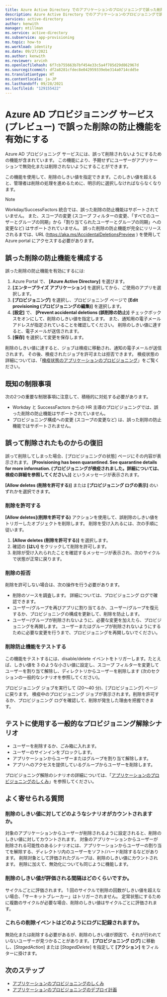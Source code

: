 ```yaml
---
title: Azure Active Directory でのアプリケーションのプロビジョニングで誤った削除の防止機能を有効にする
description: Azure Active Directory でのアプリケーションのプロビジョニングで誤った削除の防止機能を有効にします。
services: active-directory
author: kenwith
manager: mtillman
ms.service: active-directory
ms.subservice: app-provisioning
ms.topic: how-to
ms.workload: identity
ms.date: 09/27/2021
ms.author: kenwith
ms.reviewer: arvinh
ms.openlocfilehash: 6f7cb755663b7bf454e33c5a4f785d29d862967d
ms.sourcegitcommit: df2a8281cfdec8e042959339ebe314a0714cdd5e
ms.translationtype: HT
ms.contentlocale: ja-JP
ms.lasthandoff: 09/28/2021
ms.locfileid: "129155422"
---
```

# <a name="enable-accidental-deletions-prevention-in-the-azure-ad-provisioning-service-preview"></a>Azure AD プロビジョニング サービス (プレビュー) で誤った削除の防止機能を有効にする

Azure AD プロビジョニング サービスには、誤って削除されないようにするための機能が含まれています。 この機能により、予期せずにユーザーがアプリケーションで無効化または削除されないようにすることができます。 

この機能を使用して、削除のしきい値を指定できます。このしきい値を超えると、管理者は削除の処理を進めるために、明示的に選択しなければならなくなります。

> [!NOTE]
> Workday/SuccessFactors 統合では、誤った削除の防止機能はサポートされていません。 また、スコープの変更 (スコープ フィルターの変更、「すべてのユーザーとグループの同期」から「割り当てられたユーザーとグループの同期」への変更など) はサポートされていません。 誤った削除の防止機能が完全にリリースされるまでは、URL (https://aka.ms/AccidentalDeletionsPreview ) を使用して Azure portal にアクセスする必要があります。


## <a name="configure-accidental-deletion-prevention"></a>誤った削除の防止機能を構成する
誤った削除の防止機能を有効にするには:
1.  Azure Portal で、 **[Azure Active Directory]** を選びます。
2.  **[エンタープライズ アプリケーション]** を選択してから、ご使用のアプリを選択します。
3.  **[プロビジョニング]** を選択し、プロビジョニング ページで **[Edit provisioning (プロビジョニングの編集)]** を選択します。
4. **[設定]** で、 **[Prevent accidental deletions (誤削除の防止)]** チェックボックスをオンにして、削除のしきい値を指定します。 また、通知用の電子メール アドレスが指定されていることを確認してください。 削除のしきい値に達すると、電子メールが送信されます。
5. **[保存]** を選択して変更を保存します。

削除のしきい値に達すると、ジョブは検疫に移動され、通知の電子メールが送信されます。 その後、検疫されたジョブを許可または拒否できます。 検疫状態の詳細については、「[検疫状態のアプリケーションのプロビジョニング](application-provisioning-quarantine-status.md)」をご覧ください。

## <a name="known-limitations"></a>既知の制限事項
次の2つの重要な制限事項に注意して、積極的に対処する必要があります。
- Workday と SuccessFactors からの HR 主導のプロビジョニングでは、誤った削除の防止機能はサポートされていません。 
- プロビジョニング構成への変更 (スコープの変更など) は、誤った削除の防止機能ではサポートされません。 

## <a name="recovering-from-an-accidental-deletion"></a>誤って削除されたものからの復旧
誤って削除してしまった場合、[プロビジョニングの状態] ページにその内容が表示されます。  **[Provisioning has been quarantined. See quarantine details for more information. (プロビジョニングが検疫されました。詳細については、検疫の詳細を参照してください。)]** というメッセージが表示されます。

**[Allow deletes (削除を許可する)]** または **[プロビジョニング ログの表示]** のいずれかを選択できます。

### <a name="allowing-deletions"></a>削除を許可する

**[Allow deletes]\(削除を許可する\)** アクションを使用して、誤削除のしきい値をトリガーしたオブジェクトを削除します。  削除を受け入れるには、次の手順に従います。  

1. **[Allow deletes (削除を許可する)]** を選択します。
2. 確認の **[はい]** をクリックして削除を許可します。
3. 削除が受け入れられたことを確認するメッセージが表示され、次のサイクルで状態が正常に戻ります。

### <a name="rejecting-deletions"></a>削除の拒否

削除を許可しない場合は、次の操作を行う必要があります。
- 削除のソースを調査します。 詳細については、プロビジョニング ログで確認できます。
- ユーザー/グループを再びアプリに割り当てるか、ユーザー/グループを復元するか、プロビジョニングの構成を更新して、削除を防止します。
- ユーザー/グループが削除されないように、必要な変更を加えたら、プロビジョニングを再開します。 ユーザーまたはグループが削除されないようにするために必要な変更を行うまで、プロビジョニングを再開しないでください。 


### <a name="test-deletion-prevention"></a>削除防止機能をテストする
この機能をテストするには、disable/delete イベントをトリガーします。たとえば、しきい値を 3 のような小さい値に設定し、スコープ フィルターを変更してユーザーを割り当て解除し、ディレクトリからユーザーを削除します (次のセクションの一般的なシナリオを参照してください)。 

プロビジョニング ジョブを実行して (20～40 分)、[プロビジョニング] ページに戻ります。 検疫中のプロビジョニング ジョブが表示されます。削除を許可するか、プロビジョニング ログを確認して、削除が発生した理由を把握できます。

## <a name="common-de-provisioning-scenarios-to-test"></a>テストに使用する一般的なプロビジョニング解除シナリオ
- ユーザーを削除するか、ごみ箱に入れます。
- ユーザーのサインインをブロックします。
- アプリケーションからユーザーまたはグループを割り当て解除します。
- アプリへのアクセスを提供しているグループからユーザーを削除します。

プロビジョニング解除のシナリオの詳細については、「[アプリケーションのプロビジョニングのしくみ](how-provisioning-works.md#de-provisioning)」を参照してください。

## <a name="frequently-asked-questions"></a>よく寄せられる質問

### <a name="what-scenarios-count-toward-the-deletion-threshold"></a>削除のしきい値に対してどのようなシナリオがカウントされますか。
対象のアプリケーションからユーザーが削除されるように設定されると、削除のしきい値に対してカウントされます。 対象のアプリケーションからユーザーが削除される可能性のあるシナリオには、アプリケーションからユーザーの割り当てを解除する、ディレクトリ内のユーザーをソフト/ハード削除するなどがあります。 削除対象として評価されたグループは、削除のしきい値にカウントされます。 削除に加えて、無効化についても同じように機能します。

### <a name="what-is-the-interval-that-the-deletion-threshold-is-evaluated-on"></a>削除のしきい値が評価される間隔はどのくらいですか。
サイクルごとに評価されます。 1 回のサイクルで削除の回数がしきい値を超えない場合、「サーキットブレーカー」はトリガーされません。 定常状態にするために複数のサイクルが必要な場合、削除のしきい値はサイクルごとに評価されます。

### <a name="how-are-these-deletion-events-logged"></a>これらの削除イベントはどのようにログに記録されますか。
無効化または削除する必要があるが、削除のしきい値が原因で、それが行われていないユーザーが見つかることがあります。 **[プロビジョニング ログ]** に移動し、[*StagedAction*] または [*StagedDelete*] を指定して **[アクション]** をフィルターに掛けます。


## <a name="next-steps"></a>次のステップ 

- [アプリケーションのプロビジョニングのしくみ](how-provisioning-works.md)
- [アプリケーションのプロビジョニングのデプロイ計画](plan-auto-user-provisioning.md)
